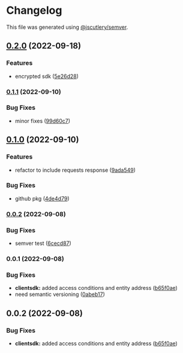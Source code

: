 # Changelog

This file was generated using [@jscutlery/semver](https://github.com/jscutlery/semver).

## [0.2.0](https://github.com/surfDB/surfDB/compare/client-sdk-0.1.1...client-sdk-0.2.0) (2022-09-18)


### Features

* encrypted sdk ([5e26d28](https://github.com/surfDB/surfDB/commit/5e26d280f5bd557b2fae17e454efe517ece4dbf3))

### [0.1.1](https://github.com/surfDB/surfDB/compare/client-sdk-0.1.0...client-sdk-0.1.1) (2022-09-10)


### Bug Fixes

* minor fixes ([99d60c7](https://github.com/surfDB/surfDB/commit/99d60c77c298cfd926721ae31dcdeacf28371f36))

## [0.1.0](https://github.com/surfDB/surfDB/compare/client-sdk-0.0.2...client-sdk-0.1.0) (2022-09-10)


### Features

* refactor to include requests response ([9ada549](https://github.com/surfDB/surfDB/commit/9ada5495778df0c35a4f0bf0b84f025cfd921157))


### Bug Fixes

* github pkg ([4de4d79](https://github.com/surfDB/surfDB/commit/4de4d79b52957fc8d0dcf500c026d1cc07289662))

### [0.0.2](https://github.com/surfDB/surfDB/compare/client-sdk-0.0.1...client-sdk-0.0.2) (2022-09-08)


### Bug Fixes

* semver test ([6cecd87](https://github.com/surfDB/surfDB/commit/6cecd87a70ddf1b8eedf5ca9ed063490c922c1d3))

### 0.0.1 (2022-09-08)


### Bug Fixes

* **clientsdk:** added access conditions and entity address ([b65f0ae](https://github.com/surfDB/surfDB/commit/b65f0ae5deb670c5e8c157126650bf9a1ded0a22))
* need semantic versioning ([0abeb17](https://github.com/surfDB/surfDB/commit/0abeb171f597394bc8b73ef6b3ce50a4021eccb4))

## 0.0.2 (2022-09-08)


### Bug Fixes

* **clientsdk:** added access conditions and entity address ([b65f0ae](https://github.com/surfDB/surfDB/commit/b65f0ae5deb670c5e8c157126650bf9a1ded0a22))
